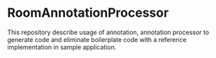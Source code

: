 # RoomAnnotationProcessor
This repository describe usage of annotation, annotation processor to generate code and eliminate boilerplate code with a reference implementation in sample application.
